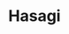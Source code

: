 ---
index: "0"
title: "Hasagi"
note: ""
projectDescription: "Lorem ipsum dolor sit amet, consectetur adipiscing elit, sed do eiusmod tempor incididunt ut labore et dolore magna aliqua. Pretium lectus quam id leo in vitae turpis massa. Faucibus pulvinar elementum integer enim neque volutpat ac tincidunt vitae."
url: "https://github.com/hoanghonn/hhvan"
---